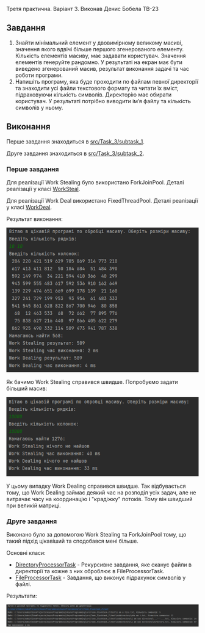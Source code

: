 Третя практична. Варіант 3. Виконав Денис Бобела ТВ-23

## Завдання

1. Знайти мінімальний елемент у двовимірному великому масиві, значення якого вдвічі більше першого згенерованого
   елементу. Кількість елементів масиву, має задавати користувач. Значення елементів генеруйте рандомно. У результаті на
   екран має бути виведено згенерований масив, результат виконання задачі та час роботи програми.
2. Напишіть програму, яка буде проходити по файлам певної директорії та знаходити усі файли текстового формату та читати
   їх вміст, підраховуючи кількість символів. Директорію має обирати користувач. У результаті потрібно виводити ім’я
   файлу та кількість символів у ньому.

## Виконання

Перше завдання знаходиться в [src/Task_3/subtask_1](src/Task_3/subtask_1).

Друге завдання знаходиться в [src/Task_3/subtask_2](src/Task_3/subtask_2).

### Перше завдання

Для реалізації Work Stealing було використано ForkJoinPool. Деталі реалізації у
класі [WorkSteal](src/Task_3/subtask_1/WorkSteal.java).

Для реалізації Work Deal використано FixedThreadPool. Деталі реалізації у
класі [WorkDeal](src/Task_3/subtask_1/WorkDeal.java).

Результат виконання:

![](misc/result1.png)

Як бачимо Work Stealing справився швидше. Попробуємо задати більший масив:

![](misc/result2.png)

У цьому випадку Work Dealing справився швидше. Так відбувається тому, що Work Dealing займає деякий час на розподіл усіх
задач, але не витрачає часу на координацію і "крадіжку" потоків. Тому він швидший при великій матриці.

### Друге завдання

Виконано було за допомогою Work Stealing та ForkJoinPool тому, що такий підхід цікавіший та сподобався мені більше.

Основні класи:

- [DirectoryProcessorTask](src/Task_3/subtask_2/Tasks/DirectoryProcessorTask.java) - Рекурсивне завдання, яке сканує
  файли в директорії та кожне з них оброблює в FileProcessorTask.
- [FileProcessorTask](src/Task_3/subtask_2/Tasks/FileProcessorTask.java) - Завдання, що виконує підрахунок символів у
  файлі.

Результати:

![](misc/result3.png)
